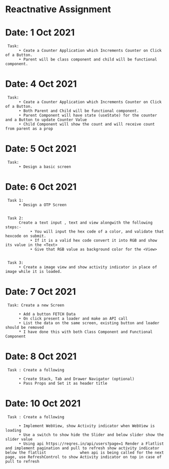 # Reactnative Assignment

# Date: 1 Oct 2021
     Task: 
          ‣ Ceate a Counter Application which Increments Counter on Click of a Button.
          ‣ Parent will be class component and child will be functional component.

# Date: 4 Oct 2021
     Task:
          ‣ Ceate a Counter Application which Increments Counter on Click of a Button.
          ‣ Both Parent and Child will be functional component.
          ‣ Parent Component will have state (useState) for the counter and a Button to update Counter Value
          ‣ Child Component will show the count and will receive count from parent as a prop

# Date: 5 Oct 2021
     Task: 
          ‣ Design a basic screen


# Date: 6 Oct 2021

     Task 1: 
          ‣ Design a OTP Screen


     Task 2: 
          Create a text input , text and view alongwith the following steps:-
               ‣ You will input the hex code of a color, and validate that hexcode on submit.
               ‣ If it is a valid hex code convert it into RGB and show its value in the <Text> 
               ‣ Give that RGB value as background color for the <View>
     
     
     Task 3: 
          ‣ Create a image view and show activity indicator in place of image while it is loaded.

     
# Date: 7 Oct 2021
     
     Task: Create a new Screen 

          ‣ Add a button FETCH Data
          ‣ On click present a loader and make an API call 
          ‣ List the data on the same screen, existing button and loader should be removed
          * I have done this with both Class Component and Functional Component
          
          
# Date: 8 Oct 2021
     Task : Create a following 
     
          ‣ Create Stack, Tab and Drawer Navigator (optional)
          ‣ Pass Props and Set it as header title
          
          

# Date: 10 Oct 2021

     Task : Create a following
     
          ‣ Implement WebView, show Activity indicator when WebView is loading
          ‣ Use a switch to show hide the Slider and below slider show the slider value
          ‣ Using api https://reqres.in/api/users?page=1 Render a Flatlist and implement pagination and pull to refresh show activity indicator below the flatlist               when api is being called for the next page, use RefreshControl to show Activity indicator on top in case of pull to refresh
